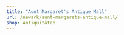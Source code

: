 ```yaml
---
title: "Aunt Margaret's Antique Mall"
url: /newark/aunt-margarets-antique-mall/
shop: Antiquitäten
---
```

